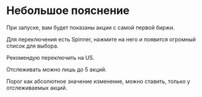 # Небольшое пояснение

При запуске, вам будет показаны акции с самой первой биржи.

Для переключения есть Spinner, нажмите на него и появится огромный список для выбора.

Рекомендую переключить на US.

Отслеживать можно лишь до 5 акций.

Порог как абсолютное значение изменение, можно ставить, только у отслеживаемых акций.